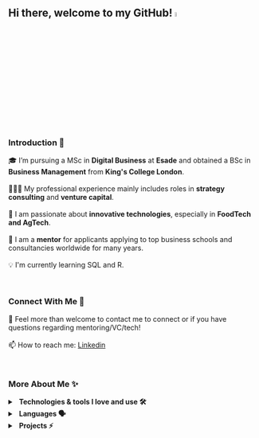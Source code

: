 ## Hi there, welcome to my GitHub!   <a href="https://www.gautamkrishnar.com/"><img src="https://media.giphy.com/media/hvRJCLFzcasrR4ia7z/giphy.gif" width="5%"></a>

<br/>

### Introduction 🚀
🎓 I’m pursuing a MSc in **Digital Business** at **Esade** and obtained a BSc in **Business Management** from **King's College London**. </br></br>
👨🏼‍💻 My professional experience mainly includes roles in **strategy consulting** and **venture capital**. </br></br>
🌱 I am passionate about **innovative technologies**, especially in **FoodTech and AgTech**. </br></br>
🤝 I am a **mentor** for applicants applying to top business schools and consultancies worldwide for many years. </br></br>
💡 I'm currently learning SQL and R. </br>

</br>

### Connect With Me 🔗
💬 Feel more than welcome to contact me to connect or if you have questions regarding mentoring/VC/tech! </br></br>
📫 How to reach me: [Linkedin](https://www.linkedin.com/in/alexander-hoellinger/)

</br>

### More About Me ✨
<details>
  <summary><b>&nbsp;&nbsp;Technologies & tools I love and use 🛠️&nbsp</b></summary>
  <br/>
  
1) **SQL & R** (6-month Google Data Analytics Professional Certificate)
2) **Python** (90-hour Data Analytics Course by Le Wagon)
3) **HTML & CSS** (30-hour Web Dev Course by Le Wagon)
4) Excel, Tableau, Power BI, Cognos, SPSS (professional experience)

</details> 

<details>
  <summary><b>&nbsp;&nbsp;Languages 🗣️&nbsp</b></summary>
  <br/>
  
1) German 🇩🇪/🇦🇹
2) English 🇬🇧
3) Spanish 🇪🇸

</details> 

<details>
  <summary><b>&nbsp;&nbsp;Projects ⚡&nbsp</b></summary>
  <br/>
  
1) FoodTech startup's website - [Local Grow](https://localgrowfarm.carrd.co) - development within 48-hr bootcamp by King's Entrepreneur Institute
2) Local Grow's [App](https://debonair-butter-2631.glideapp.io)
3) Many more to come ...

</details> 
